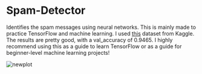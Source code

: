 # Spam-Detector

Identifies the spam messages using neural networks. This is mainly made to practice TensorFlow and machine learning. I used [this](https://www.kaggle.com/datasets/team-ai/spam-text-message-classification) dataset from Kaggle. The results are pretty good, with a val_accuracy of 0.9465. I highly recommend using this as a guide to learn TensorFlow or as a guide for beginner-level machine learning projects! 

![newplot](https://github.com/ilayd-a/Spam-Detector/assets/66847423/79f2b1a2-839c-47bc-a3c1-b8ee8362da6b)
